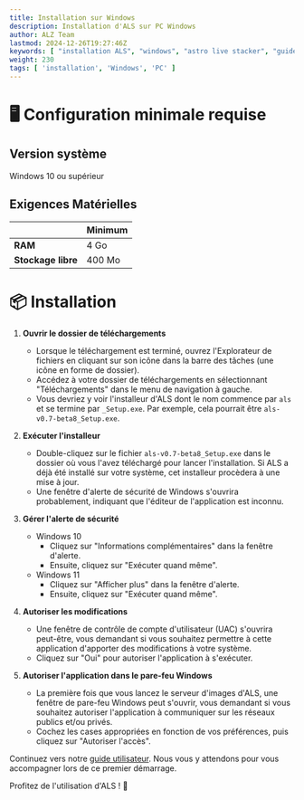 ```yaml
---
title: Installation sur Windows
description: Installation d'ALS sur PC Windows
author: ALZ Team
lastmod: 2024-12-26T19:27:46Z
keywords: [ "installation ALS", "windows", "astro live stacker", "guide" ]
weight: 230
tags: [ 'installation', 'Windows', 'PC' ]
---
```


# 🖥️ Configuration minimale requise

## Version système

Windows 10 ou supérieur

## Exigences Matérielles

|                    | Minimum |
|--------------------|---------|
| **RAM**            | 4 Go    |
| **Stockage libre** | 400 Mo  | 

# 📦 Installation

1. **Ouvrir le dossier de téléchargements**
    - Lorsque le téléchargement est terminé, ouvrez l'Explorateur de fichiers en cliquant sur son icône dans la barre
      des
      tâches (une icône en forme de dossier).
    - Accédez à votre dossier de téléchargements en sélectionnant "Téléchargements" dans le menu de navigation à gauche.
    - Vous devriez y voir l'installeur d'ALS dont le nom commence par `als` et se termine par `_Setup.exe`.
      Par exemple, cela pourrait être `als-v0.7-beta8_Setup.exe`.

2. **Exécuter l'installeur**
    - Double-cliquez sur le fichier `als-v0.7-beta8_Setup.exe` dans le dossier où vous l'avez téléchargé pour lancer 
      l'installation. Si ALS a déjà été installé sur votre système, cet installeur procèdera à une mise à jour.
    - Une fenêtre d'alerte de sécurité de Windows s'ouvrira probablement, indiquant que l'éditeur de l'application est
      inconnu.

3. **Gérer l'alerte de sécurité**
    - Windows 10
        - Cliquez sur "Informations complémentaires" dans la fenêtre d'alerte.
        - Ensuite, cliquez sur "Exécuter quand même".
    - Windows 11
        - Cliquez sur "Afficher plus" dans la fenêtre d'alerte.
        - Ensuite, cliquez sur "Exécuter quand même".

4. **Autoriser les modifications**
    - Une fenêtre de contrôle de compte d'utilisateur (UAC) s'ouvrira peut-être, vous demandant si vous souhaitez
      permettre à cette application d'apporter des modifications à votre système.
    - Cliquez sur "Oui" pour autoriser l'application à s'exécuter.

5. **Autoriser l'application dans le pare-feu Windows**
    - La première fois que vous lancez le serveur d'images d'ALS, une fenêtre de pare-feu Windows peut s'ouvrir, 
      vous demandant si vous souhaitez autoriser l'application à communiquer sur les réseaux publics et/ou privés.
    - Cochez les cases appropriées en fonction de vos préférences, puis cliquez sur "Autoriser l'accès".

Continuez vers notre [guide utilisateur](../user-guide/). Nous vous y attendons pour vous accompagner lors de ce premier
démarrage.

Profitez de l'utilisation d'ALS ! 🚀
